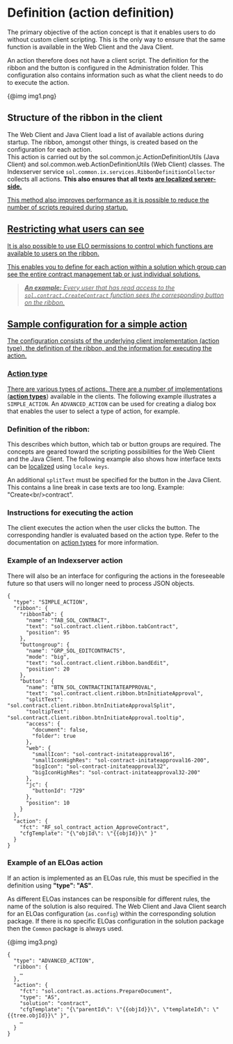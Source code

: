 <h1>Definition (action definition)</h1>
<p>The primary objective of the action concept is that it enables users to do without custom client scripting. This is the only way to ensure that the same function is available in the Web Client and the Java Client.</p>
<p><span class="tag_important">An action therefore does not have a client script. The definition for the ribbon and the button is configured in the Administration folder. This configuration also contains information such as what the client needs to do to execute the action.</span></p>
<p>{@img img1.png}</p>
<h2>Structure of the ribbon in the client</h2>
<p>The Web Client and Java Client load a list of available actions during startup. The ribbon, amongst other things, is created based on the configuration for each action.
<br>
This action is carried out by the sol.common.jc.ActionDefinitionUtils (Java Client) and sol.common.web.ActionDefinitionUtils (Web Client) classes. The Indexserver service <code>sol.common.ix.services.RibbonDefinitionCollector</code> collects all actions. <span
style='font-weight:bold'>This also ensures that all texts </span><a
href="#!/guide/p23_Lokalisierung"><span
style='font-weight:bold'>are localized server-side.</span></p>
<p><span class="tag_warning">This method also improves performance as it is possible to reduce the number of scripts required during startup.</span></p>
<h2>Restricting what users can see</h2>
<p>It is also possible to use ELO permissions to control which functions are available to users on the ribbon. </p>
<p><span class="tag_important">This enables you to define for each action within a solution which group can see the entire contract management tab or just individual solutions.</span></p>
<blockquote>
<p><span
style='font-weight:bold;font-style:italic'>An example:</span><span
style='font-style:italic'> Every user that has read access to the <code>sol.contract.CreateContract</code> function sees the corresponding button on the ribbon.</span></p>
</blockquote>
<h2>Sample configuration for a simple action</h2>
<p>The configuration consists of the underlying client implementation (action type), the definition of the ribbon, and the information for executing the action.</p>
<h3>Action type</h3>
<p>There are various types of actions. There are a number of implementations (<a
href="#!/guide/p22_Aktionstypen_und_Client_Implementierung"><span
style='font-weight:bold'>action types</span></a>) available in the clients. The following example illustrates a <code>SIMPLE_ACTION</code>. An <code>ADVANCED_ACTION</code> can be used for creating a dialog box that enables the user to select a type of action, for example.</p>
<h3>Definition of the ribbon:</h3>
<p>This describes which button, which tab or button groups are required. The concepts are geared toward the scripting possibilities for the Web Client and the Java Client. The following example also shows how interface texts can be <a
href="#!/guide/p23_Lokalisierung">localized</a> using <code>locale keys</code>. </p>
<p>An additional <code>splitText</code> must be specified for the button in the Java Client. This contains a line break in case texts are too long. Example: &quot;Create&lt;br/&gt;contract&quot;.</p>
<h3>Instructions for executing the action</h3>
<p>The client executes the action when the user clicks the button. The corresponding handler is evaluated based on the action type. Refer to the documentation on <a
href="#!/guide/p22_Aktionstypen_und_Client_Implementierung">action types</a> for more information.</p>
<h3>Example of an Indexserver action</h3>
<p><span class="tag_important">There will also be an interface for configuring the actions in the foreseeable future so that users will no longer need to process JSON objects.</span></p>
<pre><code>{
  &quot;type&quot;: &quot;SIMPLE_ACTION&quot;,
  &quot;ribbon&quot;: {
    &quot;ribbonTab&quot;: {
      &quot;name&quot;: &quot;TAB_SOL_CONTRACT&quot;,
      &quot;text&quot;: &quot;sol.contract.client.ribbon.tabContract&quot;,
      &quot;position&quot;: 95
    },
    &quot;buttongroup&quot;: {
      &quot;name&quot;: &quot;GRP_SOL_EDITCONTRACTS&quot;,
      &quot;mode&quot;: &quot;big&quot;,
      &quot;text&quot;: &quot;sol.contract.client.ribbon.bandEdit&quot;,
      &quot;position&quot;: 20
    },
    &quot;button&quot;: {
      &quot;name&quot;: &quot;BTN_SOL_CONTRACTINITATEAPPROVAL&quot;,
      &quot;text&quot;: &quot;sol.contract.client.ribbon.btnInitiateApproval&quot;,
      &quot;splitText&quot;: &quot;sol.contract.client.ribbon.btnInitiateApprovalSplit&quot;,
      &quot;tooltipText&quot;: &quot;sol.contract.client.ribbon.btnInitiateApproval.tooltip&quot;,
      &quot;access&quot;: {
        &quot;document&quot;: false,
        &quot;folder&quot;: true
      },
      &quot;web&quot;: {
        &quot;smallIcon&quot;: &quot;sol-contract-initateapproval16&quot;,
        &quot;smallIconHighRes&quot;: &quot;sol-contract-initateapproval16-200&quot;,
        &quot;bigIcon&quot;: &quot;sol-contract-initateapproval32&quot;,
        &quot;bigIconHighRes&quot;: &quot;sol-contract-initateapproval32-200&quot;
      },
      &quot;jc&quot;: {
        &quot;buttonId&quot;: &quot;729&quot;
      },
      &quot;position&quot;: 10
    }
  },
  &quot;action&quot;: {
    &quot;fct&quot;: &quot;RF_sol_contract_action_ApproveContract&quot;,
    &quot;cfgTemplate&quot;: &quot;{\&quot;objId\&quot;: \&quot;{{objId}}\&quot; }&quot;
  }
}
</code></pre>
<h3>Example of an ELOas action</h3>
<p>If an action is implemented as an ELOas rule, this must be specified in the definition using <span
style='font-weight:bold'>&quot;type&quot;: &quot;AS&quot;</span>. </p>
<p>As different ELOas instances can be responsible for different rules, the name of the solution is also required. The Web Client and Java Client search for an ELOas configuration (<code>as.config</code>) within the corresponding solution package. If there is no specific ELOas configuration in the solution package then the <code>Common</code> package is always used. </p>
<p>{@img img3.png}</p>
<pre><code>{
  &quot;type&quot;: &quot;ADVANCED_ACTION&quot;,
  &quot;ribbon&quot;: {
    &hellip;
  },
  &quot;action&quot;: {
    &quot;fct&quot;: &quot;sol.contract.as.actions.PrepareDocument&quot;,
    &quot;type&quot;: &quot;AS&quot;,
    &quot;solution&quot;: &quot;contract&quot;,
    &quot;cfgTemplate&quot;: &quot;{\&quot;parentId\&quot;: \&quot;{{objId}}\&quot;, \&quot;templateId\&quot;: \&quot;{{tree.objId}}\&quot; }&quot;,
    &hellip;
  }
}
</code></pre>
